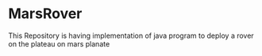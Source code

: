 # MarsRover
This Repository is having implementation of java program to deploy a rover on the plateau on mars planate
